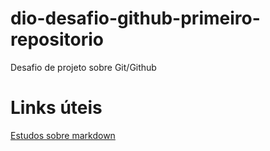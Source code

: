# dio-desafio-github-primeiro-repositorio
Desafio de projeto sobre Git/Github
# Links úteis
[Estudos sobre markdown](https://markdownlivepreview.com/)
